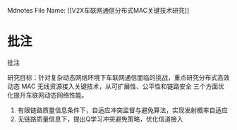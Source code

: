  Mdnotes File Name: [[V2X车联网通信分布式MAC关键技术研究]]

# 批注

批注

研究目标：针对复杂动态网络环境下车联网通信面临的挑战，重点研究分布式高效动态 MAC 无线资源接入关键技术，从可扩展性、公平性和链路安全 三个方面优化提升车联网动态网络性能。

1.  有限链路质量信息条件下，自适应冲突监督与避免算法，实现发射概率自适应
2.  无链路质量信息下，提出Q学习冲突避免策略，优化信道接入